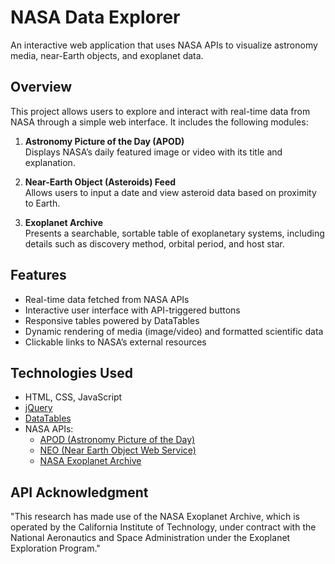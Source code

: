 # NASA Data Explorer

An interactive web application that uses NASA APIs to visualize astronomy media, near-Earth objects, and exoplanet data.

## Overview

This project allows users to explore and interact with real-time data from NASA through a simple web interface. It includes the following modules:

1. **Astronomy Picture of the Day (APOD)**  
   Displays NASA’s daily featured image or video with its title and explanation.

2. **Near-Earth Object (Asteroids) Feed**  
   Allows users to input a date and view asteroid data based on proximity to Earth.

3. **Exoplanet Archive**  
   Presents a searchable, sortable table of exoplanetary systems, including details such as discovery method, orbital period, and host star.

## Features

- Real-time data fetched from NASA APIs
- Interactive user interface with API-triggered buttons
- Responsive tables powered by DataTables
- Dynamic rendering of media (image/video) and formatted scientific data
- Clickable links to NASA’s external resources

## Technologies Used

- HTML, CSS, JavaScript
- [jQuery](https://jquery.com/)
- [DataTables](https://datatables.net/)
- NASA APIs:
  - [APOD (Astronomy Picture of the Day)](https://api.nasa.gov/)
  - [NEO (Near Earth Object Web Service)](https://api.nasa.gov/)
  - [NASA Exoplanet Archive](https://exoplanetarchive.ipac.caltech.edu/)

## API Acknowledgment
"This research has made use of the NASA Exoplanet Archive, which is operated by the California Institute of Technology, under contract with the National Aeronautics and Space Administration under the Exoplanet Exploration Program."
